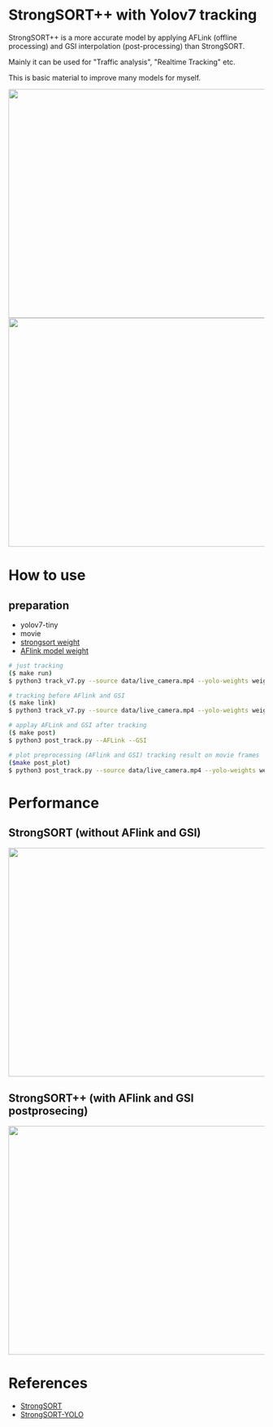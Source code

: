 # StrongSORT++ with Yolov7 tracking

StrongSORT++ is a more accurate model by applying AFLink (offline processing) and GSI interpolation (post-processing) than StrongSORT.

Mainly it can be used for "Traffic analysis", "Realtime Tracking" etc.

This is basic material to improve many models for myself.

<img src="https://user-images.githubusercontent.com/48679574/223445547-c6e5e72c-c28d-459f-93dc-ab9bcff0c3d8.png" width="800" height="450"/>

<img src="https://user-images.githubusercontent.com/48679574/223445558-c828c1a0-40e4-42f7-9a49-92d60452eaac.png" width="800" height="450"/>


# How to use

## preparation
- yolov7-tiny
- movie
- [strongsort weight](https://drive.google.com/file/d/1hF2_0cqWwAY0mf2SvAMNcFVdYrcIHDIj/view?usp=sharing)
- [AFlink model weight](https://drive.google.com/file/d/1qHoq33a6Ub4yDQrNJ4gTFmyqhyAYLOZg/view?usp=sharing)

```bash
# just tracking 
($ make run)
$ python3 track_v7.py --source data/live_camera.mp4 --yolo-weights weights/yolov7-tiny.pt --save-txt --count --show-vid --draw

# tracking before AFlink and GSI
($ make link)
$ python3 track_v7.py --source data/live_camera.mp4 --yolo-weights weights/yolov7-tiny.pt --save-txt --count --show-vid --draw --post

# applay AFLink and GSI after tracking
($ make post)
$ python3 post_track.py --AFLink --GSI

# plot preprocessing (AFlink and GSI) tracking result on movie frames
($make post_plot)
$ python3 post_track.py --source data/live_camera.mp4 --yolo-weights weights/yolov7-tiny.pt --show-vid --draw --post_plot
```


# Performance

## StrongSORT (without AFlink and GSI)

<img src="https://user-images.githubusercontent.com/48679574/223443273-ec6b5737-e5e0-44e6-bc1b-52d0bc6e28d7.jpg" width="600" height="450"/>

## StrongSORT++ (with AFlink and GSI postprosecing)

<img src="https://user-images.githubusercontent.com/48679574/223443233-e1d41f0f-a094-4d70-b70e-ed891991a986.jpg" width="600" height="450"/>


# References
- [StrongSORT](https://github.com/dyhBUPT/StrongSORT)
- [StrongSORT-YOLO](https://github.com/bharath5673/StrongSORT-YOLO)
